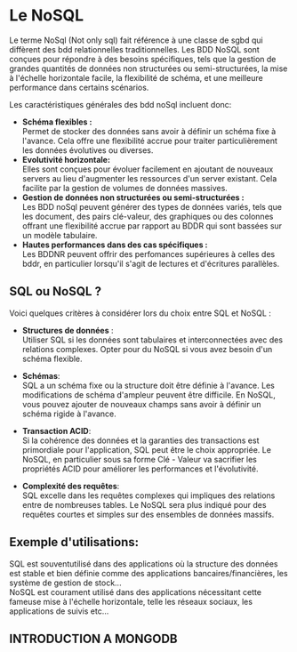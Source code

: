 # Le NoSQL

Le terme NoSql (Not only sql) fait référence à une classe de sgbd qui diffèrent des bdd relationnelles traditionnelles.
Les BDD NoSQL sont conçues pour répondre à des besoins spécifiques, tels que la gestion de grandes quantités de données non structurées ou semi-structurées, la mise à l'échelle horizontale facile, la flexibilité de schéma, et une meilleure performance dans certains scénarios.

Les caractéristiques générales des bdd noSql incluent donc:
- **Schéma flexibles :**  
Permet de stocker des données sans avoir à définir un schéma fixe à l'avance. Cela offre une flexibilité accrue pour traiter particulièrement les données évolutives ou diverses.
- **Evolutivité horizontale:**  
Elles sont conçues pour évoluer facilement en ajoutant de nouveaux servers au lieu d'augmenter les ressources d'un server existant. Cela facilite par la gestion de volumes de données massives.
- **Gestion de données non structurées ou semi-structurées :**  
Les BDD noSql peuvent générer des types de données variés, tels que les document, des pairs clé-valeur, des graphiques ou des colonnes offrant une flexibilité accrue par rapport au BDDR qui sont bassées sur un modèle tabulaire.
- **Hautes performances dans des cas spécifiques :**  
Les BDDNR peuvent offrir des perfomances supérieures à celles des bddr, en particulier lorsqu'il s'agit de lectures et d'écritures parallèles.

## SQL ou NoSQL ?

Voici quelques critères à considérer lors du choix entre SQL et NoSQL :

- **Structures de données** :  
Utiliser SQL si les données sont tabulaires et interconnectées avec des relations complexes. Opter pour du NoSQL si vous avez besoin d'un schéma flexible.

- **Schémas**:  
SQL a un schéma fixe ou la structure doit être définie à l'avance. Les modifications de schéma d'ampleur peuvent être difficile. En NoSQL, vous pouvez ajouter de nouveaux champs sans avoir à définir un schéma rigide à l'avance.

- **Transaction ACID**:  
Si la cohérence des données et la garanties des transactions est primordiale pour l'application, SQL peut être le choix appropriée. Le NoSQL, en particulier sous sa forme Clé - Valeur va sacrifier les propriétés ACID pour améliorer les performances et l'évolutivité.

- **Complexité des requêtes**:  
SQL excelle dans les requêtes complexes qui impliques des relations entre de nombreuses tables.
Le NoSQL sera plus indiqué pour des requêtes courtes et simples sur des ensembles de données massifs.

Exemple d'utilisations:  
- 
SQL est souventutilisé dans des applications où la structure des données est stable et bien définie comme des applications bancaires/financières, les système de gestion de stock...  
NoSQL est courament utilisé dans des applications nécessitant cette fameuse mise à l'échelle horizontale, telle les réseaux sociaux, les applications de suivis etc...

 ## **INTRODUCTION A MONGODB**